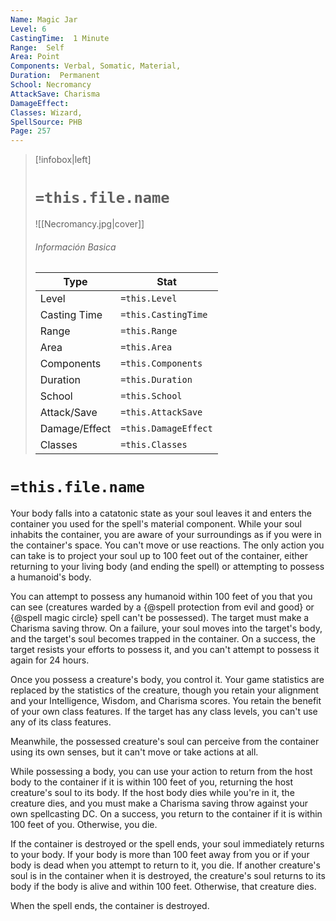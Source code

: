 ```yaml
---
Name: Magic Jar
Level: 6
CastingTime:  1 Minute 
Range:  Self
Area: Point
Components: Verbal, Somatic, Material, 
Duration:  Permanent  
School: Necromancy
AttackSave: Charisma
DamageEffect: 
Classes: Wizard, 
SpellSource: PHB
Page: 257
---
```


>[!infobox|left]
># `=this.file.name`
>![[Necromancy.jpg|cover]]
> ###### Información Basica
> Type |  Stat |
> ---|---|
> Level | `=this.Level` |
> Casting Time | `=this.CastingTime` |
> Range | `=this.Range` |
> Area | `=this.Area` |
> Components | `=this.Components` |
> Duration | `=this.Duration` |
> School | `=this.School` |
> Attack/Save | `=this.AttackSave` |
> Damage/Effect | `=this.DamageEffect` |
> Classes | `=this.Classes` |

# `=this.file.name`
Your body falls into a catatonic state as your soul leaves it and enters the container you used for the spell&#x27;s material component. While your soul inhabits the container, you are aware of your surroundings as if you were in the container&#x27;s space. You can&#x27;t move or use reactions. The only action you can take is to project your soul up to 100 feet out of the container, either returning to your living body (and ending the spell) or attempting to possess a humanoid&#x27;s body.

You can attempt to possess any humanoid within 100 feet of you that you can see (creatures warded by a {@spell protection from evil and good} or {@spell magic circle} spell can&#x27;t be possessed). The target must make a Charisma saving throw. On a failure, your soul moves into the target&#x27;s body, and the target&#x27;s soul becomes trapped in the container. On a success, the target resists your efforts to possess it, and you can&#x27;t attempt to possess it again for 24 hours.

Once you possess a creature&#x27;s body, you control it. Your game statistics are replaced by the statistics of the creature, though you retain your alignment and your Intelligence, Wisdom, and Charisma scores. You retain the benefit of your own class features. If the target has any class levels, you can&#x27;t use any of its class features.

Meanwhile, the possessed creature&#x27;s soul can perceive from the container using its own senses, but it can&#x27;t move or take actions at all.

While possessing a body, you can use your action to return from the host body to the container if it is within 100 feet of you, returning the host creature&#x27;s soul to its body. If the host body dies while you&#x27;re in it, the creature dies, and you must make a Charisma saving throw against your own spellcasting DC. On a success, you return to the container if it is within 100 feet of you. Otherwise, you die.

If the container is destroyed or the spell ends, your soul immediately returns to your body. If your body is more than 100 feet away from you or if your body is dead when you attempt to return to it, you die. If another creature&#x27;s soul is in the container when it is destroyed, the creature&#x27;s soul returns to its body if the body is alive and within 100 feet. Otherwise, that creature dies.

When the spell ends, the container is destroyed.



 


 


 


 


 


 


 



